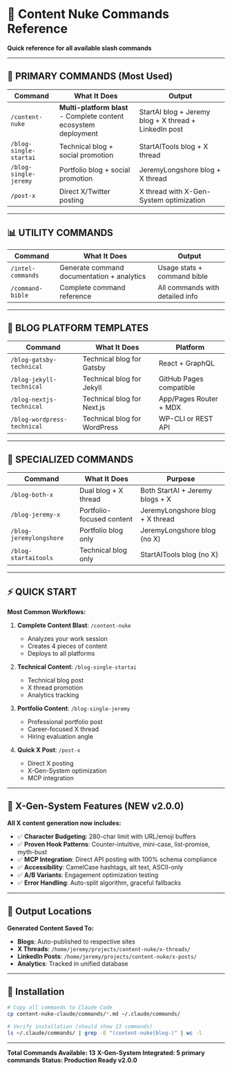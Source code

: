 # 🚀 Content Nuke Commands Reference

**Quick reference for all available slash commands**

---

## 🎯 PRIMARY COMMANDS (Most Used)

| Command | What It Does | Output |
|---------|--------------|---------|
| `/content-nuke` | **Multi-platform blast** - Complete content ecosystem deployment | StartAI blog + Jeremy blog + X thread + LinkedIn post |
| `/blog-single-startai` | Technical blog + social promotion | StartAITools blog + X thread |
| `/blog-single-jeremy` | Portfolio blog + social promotion | JeremyLongshore blog + X thread |
| `/post-x` | Direct X/Twitter posting | X thread with X-Gen-System optimization |

---

## 📊 UTILITY COMMANDS

| Command | What It Does | Output |
|---------|--------------|---------|
| `/intel-commands` | Generate command documentation + analytics | Usage stats + command bible |
| `/command-bible` | Complete command reference | All commands with detailed info |

---

## 🎨 BLOG PLATFORM TEMPLATES

| Command | What It Does | Platform |
|---------|--------------|----------|
| `/blog-gatsby-technical` | Technical blog for Gatsby | React + GraphQL |
| `/blog-jekyll-technical` | Technical blog for Jekyll | GitHub Pages compatible |
| `/blog-nextjs-technical` | Technical blog for Next.js | App/Pages Router + MDX |
| `/blog-wordpress-technical` | Technical blog for WordPress | WP-CLI or REST API |

---

## 🔧 SPECIALIZED COMMANDS

| Command | What It Does | Purpose |
|---------|--------------|---------|
| `/blog-both-x` | Dual blog + X thread | Both StartAI + Jeremy blogs + X |
| `/blog-jeremy-x` | Portfolio-focused content | JeremyLongshore blog + X thread |
| `/blog-jeremylongshore` | Portfolio blog only | JeremyLongshore blog (no X) |
| `/blog-startaitools` | Technical blog only | StartAITools blog (no X) |

---

## ⚡ QUICK START

**Most Common Workflows:**

1. **Complete Content Blast**: `/content-nuke`
   - Analyzes your work session
   - Creates 4 pieces of content
   - Deploys to all platforms

2. **Technical Content**: `/blog-single-startai`
   - Technical blog post
   - X thread promotion
   - Analytics tracking

3. **Portfolio Content**: `/blog-single-jeremy`
   - Professional portfolio post
   - Career-focused X thread
   - Hiring evaluation angle

4. **Quick X Post**: `/post-x`
   - Direct X posting
   - X-Gen-System optimization
   - MCP integration

---

## 🎨 X-Gen-System Features (NEW v2.0.0)

**All X content generation now includes:**

- ✅ **Character Budgeting**: 280-char limit with URL/emoji buffers
- ✅ **Proven Hook Patterns**: Counter-intuitive, mini-case, list-promise, myth-bust
- ✅ **MCP Integration**: Direct API posting with 100% schema compliance
- ✅ **Accessibility**: CamelCase hashtags, alt text, ASCII-only
- ✅ **A/B Variants**: Engagement optimization testing
- ✅ **Error Handling**: Auto-split algorithm, graceful fallbacks

---

## 📂 Output Locations

**Generated Content Saved To:**
- **Blogs**: Auto-published to respective sites
- **X Threads**: `/home/jeremy/projects/content-nuke/x-threads/`
- **LinkedIn Posts**: `/home/jeremy/projects/content-nuke/x-posts/`
- **Analytics**: Tracked in unified database

---

## 🔧 Installation

```bash
# Copy all commands to Claude Code
cp content-nuke-claude/commands/*.md ~/.claude/commands/

# Verify installation (should show 13 commands)
ls ~/.claude/commands/ | grep -E "(content-nuke|blog-)" | wc -l
```

---

**Total Commands Available: 13**
**X-Gen-System Integrated: 5 primary commands**
**Status: Production Ready v2.0.0**
